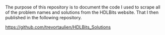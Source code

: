 The purpose of this repository is to document the code I used to scrape all of the problem names and solutions from the HDLBits website. That I then published in the following repository.

https://github.com/trevortaulien/HDLBits_Solutions